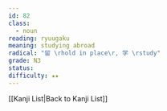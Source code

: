 ```yaml
---
id: 82
class:
  - noun
reading: ryuugaku
meaning: studying abroad
radical: "留 \rhold in place\r, 学 \rstudy"
grade: N3
status:
difficulty: ★★
---
```

[[Kanji List|Back to Kanji List]]